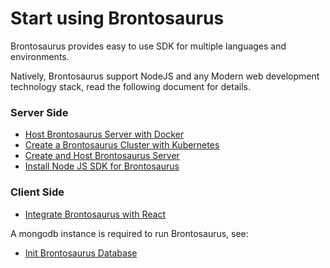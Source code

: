 # Start using Brontosaurus

Brontosaurus provides easy to use SDK for multiple languages and environments.

Natively, Brontosaurus support NodeJS and any Modern web development technology stack, read the following document for details.

### Server Side

-   [Host Brontosaurus Server with Docker](/docs/server/docker.md)
-   [Create a Brontosaurus Cluster with Kubernetes](/docs/server/k8s.md)
-   [Create and Host Brontosaurus Server](/docs/server/host.md)
-   [Install Node JS SDK for Brontosaurus](/docs/sdk/node.md)

### Client Side

-   [Integrate Brontosaurus with React](/docs/sdk/react.md)

A mongodb instance is required to run Brontosaurus, see:

-   [Init Brontosaurus Database](/docs/document/database.md)
